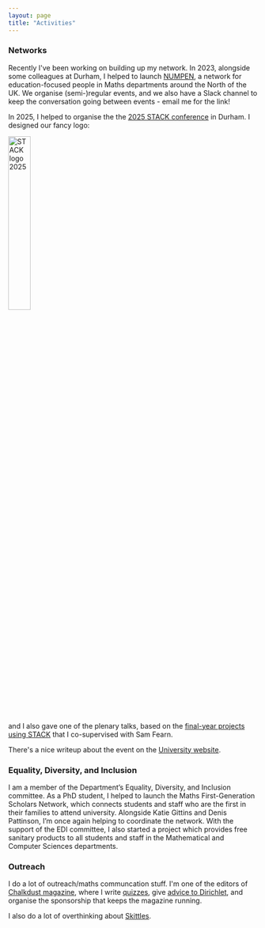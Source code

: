 ```yaml
---
layout: page
title: "Activities"
---
```


### Networks

Recently I've been working on building up my network. In 2023, alongside some colleagues at Durham, I helped to launch [NUMPEN](https://www.numpen.net/events/inaugural-meeting), a network for education-focused people in Maths departments around the North of the UK. We organise (semi-)regular events, and  we also have a Slack channel to keep the conversation going between events - email me for the link!

In 2025, I helped to organise the the [2025 STACK conference](https://sites.google.com/view/stack2025/home) in Durham. I designed our fancy logo:

<img src="{{ site.github.url }}/assets/img/STACK-2025.png" alt = "STACK logo 2025" width=30% class="center">

and I also gave one of the plenary talks, based on the [final-year projects using STACK](/_posts/2025-06-05-students-writing-STACK.md) that I co-supervised with Sam Fearn.

There's a nice writeup about the event on the [University website](https://www.durham.ac.uk/departments/academic/mathematical-sciences/news/department-of-mathematical-sciences-hosted-international-stack-conference-2025/).



### Equality, Diversity, and Inclusion

I am a member of the Department’s Equality, Diversity, and Inclusion committee. As a PhD student, I helped to launch the Maths First-Generation Scholars Network, which connects students and staff who are the first in their families to attend university. Alongside Katie Gittins and Denis Pattinson, I’m once again helping to coordinate the network. With the support of the EDI committee, I also started a project which provides free sanitary products to all students and staff in the Mathematical and Computer Sciences departments.


### Outreach 

I do a lot of outreach/maths communcation stuff. I'm one of the editors of [Chalkdust magazine](https://www.chalkdustmagazine.com), where I write [quizzes](https://chalkdustmagazine.com/category/regulars/quiz/), give [advice to Dirichlet](https://chalkdustmagazine.com/category/regulars/dear-dirichlet/), and organise the sponsorship that keeps the magazine running. 

I also do a lot of overthinking about [Skittles](/skittles).

